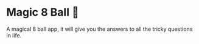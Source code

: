 # Magic 8 Ball 🎱

A magical 8 ball app, it will give you the answers to all the tricky questions in life.